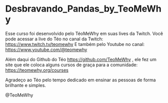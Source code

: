 # Desbravando_Pandas_by_TeoMeWhy

Esse curso foi desenvolvido pelo TéoMeWhy em suas lives da Twitch.
Você pode acessar a live do Téo no canal da Twitch: 
  https://www.twitch.tv/teomewhy 
E também pelo Youtube no canal: 
https://www.youtube.com/@teomewhy

Além daqui do Github do Téo https://github.com/TeoMeWhy , ele fez um site que ele coloca alguns cursos de graça para a comunidade: 
  https://teomewhy.org/courses


Agradeço ao Téo pelo tempo dedicado em ensinar as pessoas de forma brilhante e simples.

  @TeoMeWhy
